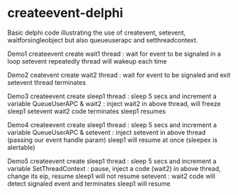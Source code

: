 # createevent-delphi
Basic delphi code illustrating the use of createvent, setevent, waitforsingleobject but also queueuserapc and setthreadcontext.

Demo1
createevent
create wait1 thread : wait for event to be signaled in a loop
setevent repeatedly
thread will wakeup each time

Demo2
ceatevent
create wait2 thread : wait for event to be signaled and exit
setevent
thread terminates

Demo3
createevent
create sleep1 thread : sleep 5 secs and increment a variable
QueueUserAPC & wait2 : inject wait2 in above thread, will freeze sleep1
setevent
wait2 code terminates
sleep1 resumes

Demo4
createevent
create sleep1 thread : sleep 5 secs and increment a variable
QueueUserAPC & setevent : inject setevent in above thread (passing our event handle param)
sleep1 will resume at once (sleepex is alertable)

Demo5
createevent
create sleep1 thread : sleep 5 secs and increment a variable
SetThreadContext : pause, inject a code (wait2) in above thread, change its eip, resume
sleep1 will not resume
setevent : wait2 code will detect signaled event and terminates
sleep1 will resume

